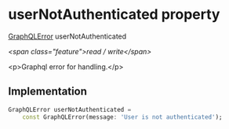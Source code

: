 


# userNotAuthenticated property







[GraphQLError](https:pub.dev/documentation/gql_exec/1.0.1-alpha+1690479830973/execution/GraphQLError-class.html) userNotAuthenticated
  
_\<span class="feature"\>read / write\</span\>_



\<p\>Graphql error for handling.\</p\>



## Implementation

```dart
GraphQLError userNotAuthenticated =
    const GraphQLError(message: 'User is not authenticated');
```







